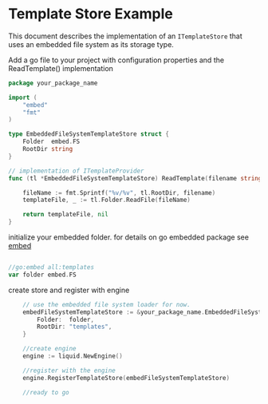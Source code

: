 # Template Store Example

This document describes the implementation of an `ITemplateStore` that uses an embedded file system as its storage type.

Add a go file to your project with configuration properties and the ReadTemplate() implementation

```go
package your_package_name

import (
	"embed"
	"fmt"
)

type EmbeddedFileSystemTemplateStore struct {
	Folder  embed.FS
	RootDir string
}

// implementation of ITemplateProvider
func (tl *EmbeddedFileSystemTemplateStore) ReadTemplate(filename string) ([]byte, error) {

	fileName := fmt.Sprintf("%v/%v", tl.RootDir, filename)
	templateFile, _ := tl.Folder.ReadFile(fileName)

	return templateFile, nil
}

```
initialize your embedded folder.  for details on go embedded package see [embed](https://pkg.go.dev/embed)

```go

//go:embed all:templates
var folder embed.FS

```
create store and register with engine

```go
	// use the embedded file system loader for now.
	embedFileSystemTemplateStore := &your_package_name.EmbeddedFileSystemTemplateStore{
		Folder:  folder,
		RootDir: "templates",
	}

    //create engine
    engine := liquid.NewEngine()

    //register with the engine
	engine.RegisterTemplateStore(embedFileSystemTemplateStore)

    //ready to go
```